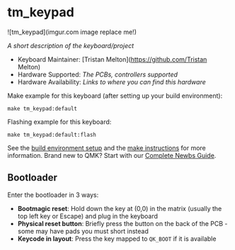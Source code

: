 # tm_keypad

![tm_keypad](imgur.com image replace me!)

*A short description of the keyboard/project*

* Keyboard Maintainer: [Tristan Melton](https://github.com/Tristan Melton)
* Hardware Supported: *The PCBs, controllers supported*
* Hardware Availability: *Links to where you can find this hardware*

Make example for this keyboard (after setting up your build environment):

    make tm_keypad:default

Flashing example for this keyboard:

    make tm_keypad:default:flash

See the [build environment setup](https://docs.qmk.fm/#/getting_started_build_tools) and the [make instructions](https://docs.qmk.fm/#/getting_started_make_guide) for more information. Brand new to QMK? Start with our [Complete Newbs Guide](https://docs.qmk.fm/#/newbs).

## Bootloader

Enter the bootloader in 3 ways:

* **Bootmagic reset**: Hold down the key at (0,0) in the matrix (usually the top left key or Escape) and plug in the keyboard
* **Physical reset button**: Briefly press the button on the back of the PCB - some may have pads you must short instead
* **Keycode in layout**: Press the key mapped to `QK_BOOT` if it is available
